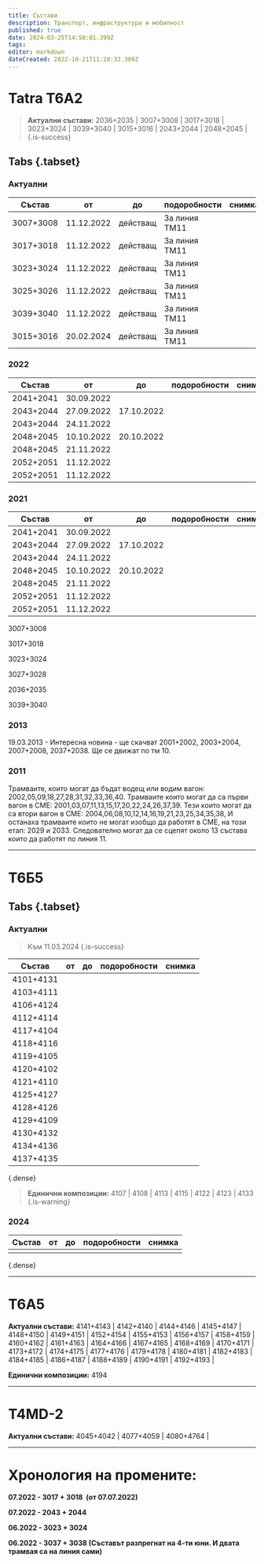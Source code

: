 ```yaml
---
title: Състави
description: Транспорт, инфраструктура и мобилност
published: true
date: 2024-03-25T14:58:01.399Z
tags: 
editor: markdown
dateCreated: 2022-10-21T11:28:32.309Z
---
```


# Tatra T6А2

> **Актуални състави:** 2036+2035 | 3007+3008 | 3017+3018 | 3023+3024  | 3039+3040 | 3015+3016 | 2043+2044 | 2048+2045 |
{.is-success}

## Tabs {.tabset}

### Актуални

|  Състав   | от         | до           | подоробности  | снимка |
|    ---    | ---        |     ---      |     ---       |   ---  |
| 3007+3008 | 11.12.2022 |   действащ   | За линия ТМ11 |        |
| 3017+3018 | 11.12.2022 |   действащ   | За линия ТМ11 |        |
| 3023+3024 | 11.12.2022 |   действащ   | За линия ТМ11 |        |
| 3025+3026 | 11.12.2022 |   действащ   | За линия ТМ11 |        |
| 3039+3040 | 11.12.2022 |   действащ   | За линия ТМ11 |        |
| 3015+3016 | 20.02.2024 |   действащ   | За линия ТМ11 |        |


### 2022

|   Състав  | от  | до   | подоробности | снимка |
|    ---    | --- | ---  |     ---      |   ---  |
| 2041+2041 | 30.09.2022 |              |        |
| 2043+2044 | 27.09.2022 |  17.10.2022  |        |
| 2043+2044 | 24.11.2022 |              |        |
| 2048+2045 | 10.10.2022 |  20.10.2022  |        |
| 2048+2045 | 21.11.2022 |              |        |
| 2052+2051 | 11.12.2022 |              |        |
| 2052+2051 | 11.12.2022 |              |        |

### 2021
  
|   Състав  | от  | до   | подоробности | снимка |
|    ---    | --- | ---  |     ---      |   ---  |
| 2041+2041 | 30.09.2022 |              |        |
| 2043+2044 | 27.09.2022 |  17.10.2022  |        |
| 2043+2044 | 24.11.2022 |              |        |
| 2048+2045 | 10.10.2022 |  20.10.2022  |        |
| 2048+2045 | 21.11.2022 |              |        |
| 2052+2051 | 11.12.2022 |              |        |
| 2052+2051 | 11.12.2022 |              |        |

3007+3008

3017+3018

3023+3024

3027+3028

2036+2035

3039+3040

### 2013
19.03.2013 - Интересна новина - ще скачват 2001+2002, 2003+2004, 2007+2008, 2037+2038. Ще се движат по тм 10.

### 2011
Трамваите, които могат да бъдат водещ или водим вагон: 2002,05,09,18,27,28,31,32,33,36,40.
Трамваите които могат да са първи вагон в СМЕ: 2001,03,07,11,13,15,17,20,22,24,26,37,39.
Тези които могат да са втори вагон в СМЕ: 2004,06,08,10,12,14,16,19,21,23,25,34,35,38,
И останаха трамваите които не могат изобщо да работят в СМЕ, на този етап: 2029 и 2033.
Следователно могат да се сцепят около 13 състава които да работят по линия 11.


---

# **Т6Б5**

## Tabs {.tabset}

### Актуални
> Към 11.03.2024
{.is-success}


| Състав | от | до | подоробности | снимка |
|:---:|:---:|:---:|:---:|:---:|
| 4101+4131 |  |  |  |  |
| 4103+4111 |  |  |  |  |
| 4106+4124 |  |  |  |  |
| 4112+4114 |  |  |  |  |
| 4117+4104 |  |  |  |  |
| 4118+4116 |  |  |  |  |
| 4119+4105 |  |  |  |  |
| 4120+4102 |  |  |  |  |
| 4121+4110 |  |  |  |  |
| 4125+4127 |  |  |  |  |
| 4128+4126 |  |  |  |  |
| 4129+4109 |  |  |  |  |
| 4130+4132 |  |  |  |  |
| 4134+4136 |  |  |  |  |
| 4137+4135 |  |  |  |  |
{.dense}


> **Единични композиции:** 4107 | 4108 | 4113 | 4115 | 4122 | 4123 | 4133
{.is-warning}



### 2024

| Състав | от | до | подоробности | снимка |
|:---:|:---:|:---:|:---:|:---:|
|   |  |  |  |  |
{.dense}


---

# **T6A5**

**Актуални състави:** 4141+4143 | 4142+4140 | 4144+4146 | 4145+4147 | 4148+4150 | 4149+4151 | 4152+4154 | 4155+4153 | 4156+4157 | 4158+4159 | 4160+4162 | 4161+4163 | 4164+4166 | 4167+4165 | 4168+4169 | 4170+4171 | 4173+4172 | 4174+4175 | 4177+4176 | 4179+4178 | 4180+4181 | 4182+4183 | 4184+4185 | 4186+4187 | 4188+4189 | 4190+4191 | 4192+4193 |

**Единични композиции:** 4194

---

# **T4MD-2**

**Актуални състави:** 4045+4042 | 4077+4059 | 4080+4764 | 

---

# **Хронология на промените:**

**07.2022 - 3017 + 3018  (от 07.07.2022)**

**07.2022 - 2043 + 2044**

**06.2022 - 3023 + 3024**

**06.2022 - 3037 + 3038 (Съставът разпрегнат на 4-ти юни. И двата трамвая са на линия сами)**